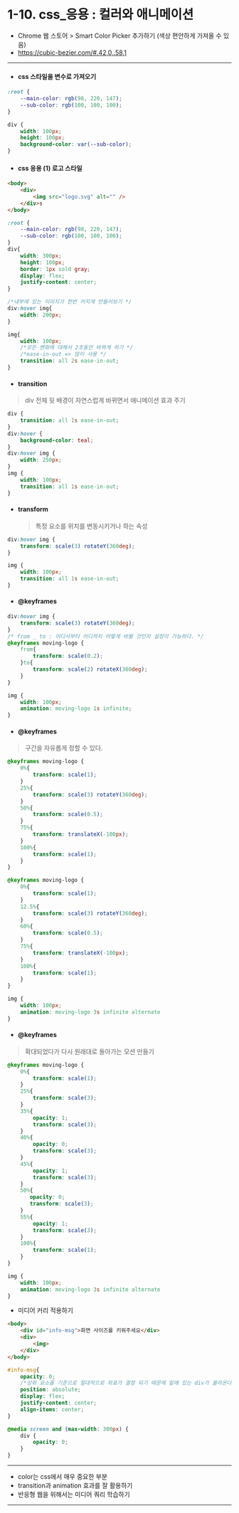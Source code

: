 # 1-10. css_응용 : 컬러와 애니메이션

* Chrome 웹 스토어 > Smart Color Picker 추가하기 (색상 편안하게 가져올 수 있음)
* https://cubic-bezier.com/#.42,0,.58,1

---

* #### css 스타일을 변수로 가져오기 

```css
:root {
    --main-color: rgb(98, 220, 147);
    --sub-color: rgb(100, 100, 100);
}

div {
    width: 100px;
    height: 100px;
    background-color: var(--sub-color);
}
```



* #### css 응용 (1) 로고 스타일 

```html
<body>
    <div>
    	<img src="logo.svg" alt="" />
    </div>s
</body>
```

```css
:root {
    --main-color: rgb(98, 220, 147);
    --sub-color: rgb(100, 100, 100);
}
div{
    width: 300px;
    height: 100px;
    border: 1px sold gray;
    display: flex;
    justify-content: center;
}

/*내부에 있는 이미지가 한번 커지게 만들어보기 */
div:hover img{
    width: 200px;
}

img{
    width: 100px;
    /*모든 변화에 대해서 2초동안 바뀌게 하기 */
    /*ease-in-out => 많이 사용 */
    transition: all 2s ease-in-out;
}
```

* #### transition

> div 전체 뒷 배경이 자연스럽게 바뀌면서 애니메이션 효과 주기 

```css
div {
    transition: all 1s ease-in-out;
}
div:hover {
    background-color: teal;
}
div:hover img {
    width: 250px;
}
img {
    width: 100px;
    transition: all 1s ease-in-out;
}
```



* #### transform

  > 특정 요소를 위치를 변동시키거나 하는 속성

```css
div:hover img {
    transform: scale(3) rotateY(360deg);
}

img {
    width: 100px;
    transition: all 1s ease-in-out;
}
```



* #### @keyframes 

```css
div:hover img {
    transform: scale(3) rotateY(360deg);
}
/* from _ to : 어디서부터 어디까지 어떻게 바뀔 것인지 설정이 가능하다. */
@keyframes moving-logo {
    from{
        transform: scale(0.2);
    }to{
        transform: scale(2) rotateX(360deg);
    }
}

img {
    width: 100px;
    animation: moving-logo 1s infinite;
}
```

* #### @keyframes 

> 구간을 자유롭게 정할 수 있다. 

``` css
@keyframes moving-logo {
    0%{
        transform: scale(1);
    }
    25%{
        transform: scale(3) rotateY(360deg);
    }
    50%{
        transform: scale(0.5);
    }
    75%{
        transform: translateX(-100px);
    }
    100%{
        transform: scale(1);
    }
}
```

```css
@keyframes moving-logo {
    0%{
        transform: scale(1);
    }
    12.5%{
        transform: scale(3) rotateY(360deg);
    }
    60%{
        transform: scale(0.5);
    }
    75%{
        transform: translateX(-100px);
    }
    100%{
        transform: scale(1);
    }
}

img {
    width: 100px;
    animation: moving-logo 3s infinite alternate
}
```

* #### @keyframes 

> 확대되었다가 다시 원래대로 돌아가는 모션 만들기 

```css
@keyframes moving-logo {
    0%{
        transform: scale(1);
    }
    25%{
        transform: scale(3);
    }
    35%{
        opacity: 1;
        transform: scale(3);
    }
    40%{
        opacity: 0;
        transform: scale(3);
    }
    45%{
        opacity: 1;
        transform: scale(3);
    }
    50%{
       opacity: 0;
       transform: scale(3);
    }
    55%{
        opacity: 1;
        transform: scale(3);
    }
    100%{
        transform: scale(1);
    }
}

img {
    width: 100px;
    animation: moving-logo 3s infinite alternate
}
```



* 미디어 커리 적용하기 

```html
<body>
    <div id="info-msg">화면 사이즈를 키워주세요</div>
    <div>
    	<img>
    </div>
</body>
```

```css
#info-msg{
    opacity: 0;
    /*상위 요소를 기준으로 절대적으로 좌표가 결정 되기 때문에 밑에 있는 div가 올라온다.*/
    position: absolute;
    display: flex;
    justify-content: center;
    align-items: center;  
}

@media screen and (max-width: 300px) {
    div {
        opacity: 0;
    }
}
```



---

* color는 css에서 매우 중요한 부분 
* transition과 animation 효과를 잘 활용하기 
* 반응형 웹을 위해서는 미디어 쿼리 학습하기 

---